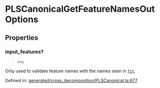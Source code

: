 # PLSCanonicalGetFeatureNamesOutOptions

## Properties

### input\_features?

> `any`

Only used to validate feature names with the names seen in [`fit`](#sklearn.cross_decomposition.PLSCanonical.fit "sklearn.cross_decomposition.PLSCanonical.fit").

Defined in:  [generated/cross\_decomposition/PLSCanonical.ts:677](https://github.com/transitive-bullshit/scikit-learn-ts/blob/b59c1ff/packages/sklearn/src/generated/cross_decomposition/PLSCanonical.ts#L677)
